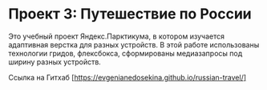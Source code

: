 # Проект 3: Путешествие по России

Это учебный проект Яндекс.Парктикума, в котором изучается адаптивная верстка для разных устройств. В этой работе использованы технологии гридов, флексбокса, сформированы медиазапросы под ширину разных устройств.

Ссылка на Гитхаб [https://evgenianedosekina.github.io/russian-travel/]
